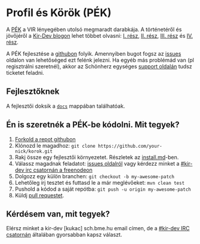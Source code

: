 # Profil és Körök (PÉK)

A [PÉK][1] a VIR lényegében utolsó megmaradt darabkája. A történetéről és
jövőjéről a [Kir-Dev blogon][2] lehet többet olvasni:
[I. rész][3], [II. rész][4], [III. rész][5] és [IV. rész][6].

A PÉK fejlesztése a [githubon][7] folyik. Amennyiben bugot fogsz az [issues][8]
oldalon van lehetőséged ezt felénk jelezni. Ha egyéb más problémád van (pl
regisztrálni szeretnél), akkor az Schönherz egységes [support oldalán][9] tudsz
ticketet feladni.

## Fejlesztőknek

A fejlesztői doksik a [`docs`](docs/) mappában találhatóak.

## Én is szeretnék a PÉK-be kódolni. Mit tegyek?

1. [Forkold a repot githubon](https://github.com/kir-dev/korok/fork)
2. Klónozd le magadhoz: `git clone https://github.com/your-nick/korok.git`
3. Rakj össze egy fejlesztői környezetet. Részletek az [install.md](docs/install.md)-ben.
4. Válassz magadnak feladatot: [issues oldalról][8] vagy kérdezz minket a [#kir-dev irc csatornán a freenodeon][10]
5. Dolgozz egy külön branchen: `git checkout -b my-awesome-patch`
6. Lehetőleg írj tesztet és futtasd le a már meglévőeket: `mvn clean test`
6. Pushold a kódod a saját repótba: `git push -u origin my-awesome-patch`
8. Küldj [pull requestet](https://github.com/kir-dev/korok/pulls).

## Kérdésem van, mit tegyek?

Elérsz minket a kir-dev [kukac] sch.bme.hu email címen, de a [#kir-dev IRC csatornán][10]
általában gyorsabban kapsz választ.

[1]: https://korok.sch.bme.hu
[2]: http://kir-dev.sch.bme.hu
[3]: http://kir-dev.sch.bme.hu/pek/2014/01/23/pek-jelen-es-jovo-i/
[4]: http://kir-dev.sch.bme.hu/pek/2014/01/25/pek-jelen-es-jovo-ii/
[5]: http://kir-dev.sch.bme.hu/pek/2014/01/27/pek-jelen-es-jovo-iii/
[6]: http://kir-dev.sch.bme.hu/pek/2014/01/29/pek-jelen-es-jovo-iv/
[7]: https://github.com/kir-dev/korok
[8]: https://github.com/kir-dev/korok/issues
[9]: http://support.sch.bme.hu/
[10]: http://webchat.freenode.net/?channels=kir-dev
